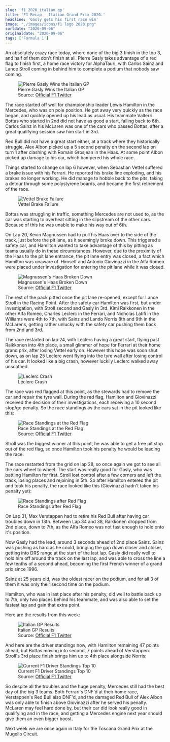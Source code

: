```yaml
---
slug: 'f1_2020_italian_gp'
title: 'F1 Recap - Italian Grand Prix 2020.'
headline: 'Gasly gets his first race win'
image: "./images/icons/f1 logo 2020.png"
sortdate: "2020-09-06"
originaldate: "2020-09-06"
tags: ['Formula 1']
---
```


An absolutely crazy race today, where none of the big 3 finish in the top 3, and half of them don't finish at all. Pierre Gasly takes advantage of a red flag to finish first, a home race victory for AlphaTauri, with Carlos Sainz and Lance Stroll coming in behind him to complete a podium that nobody saw coming.

<div id="imageDiv">
    <figure>
        <img src="https://joshlearningtocode.files.wordpress.com/2020/09/f1-2020-italian-gp-gasly-wins.jpg" alt="Pierre Gasly Wins the Italian GP">
        <figcaption>Pierre Gasly Wins the Italian GP</figcaption>
        <figcaption>Source: <a href="https://twitter.com/F1" target="_blank">Official F1 Twitter</a></figcaption>
    </figure>
</div>

The race started off well for championship leader Lewis Hamilton in the Mercedes, who was on pole position. He got away very quickly as the race began, and quickly opened up his lead as usual. His teammate Valterri Bottas who started in 2nd did not have as good a start, falling back to 6th. Carlos Sainz in his McLaren was one of the cars who passed Bottas, after a great qualifying session saw him start in 3rd. 

Red Bull did not have a great start either, at a track where they historically struggle. Alex Albon picked up a 5 second penalty on the second lap on turn 1 after clashing with Romain Grosjean in the Haas. At some point Albon picked up damage to his car, which hampered his whole race.

Things started to change on lap 6 however, when Sebastian Vettel suffered a brake issue with his Ferrari. He reported his brake line exploding, and his brakes no longer working. He did manage to hobble back to the pits, taking a detour through some polystyrene boards, and became the first retirement of the race.

<div id="imageDiv">
    <figure>
        <img src="https://joshlearningtocode.files.wordpress.com/2020/09/f1-2020-italian-gp-vettel-brakes.gif" alt="Vettel Brake Failure">
        <figcaption>Vettel Brake Failure</figcaption>
    </figure>
</div>

Bottas was struggling in traffic, something Mercedes are not used to, as the car was starting to overheat sitting in the slipstream of the other cars. Because of this he was unable to make his way out of 6th.

On Lap 20, Kevin Magnussen had to pull his Haas over to the side of the track, just before the pit lane, as it seemingly broke down. This triggered a safety car, and Hamilton wanted to take advantage of this by pitting as teams usually do in these circumstances. However, due to the proximity of the Haas to the pit lane entrance, the pit lane entry was closed, a fact which Hamilton was unaware of. Himself and Antonio Giovinazzi in the Alfa Romeo were placed under investigation for entering the pit lane while it was closed. 

<div id="imageDiv">
    <figure>
        <img src="https://joshlearningtocode.files.wordpress.com/2020/09/f1-2020-italian-gp-kmag-brake-down.jpg" alt="Magnussen's Haas Broken Down">
        <figcaption>Magnussen's Haas Broken Down</figcaption>
        <figcaption>Source: <a href="https://twitter.com/F1" target="_blank">Official F1 Twitter</a></figcaption>
    </figure>
</div>


The rest of the pack pitted once the pit lane re-opened, except for Lance Stroll in the Racing Point. After the safety car Hamilton was first, but under investigation, with Stroll second and Gasly in 3rd. Kimi Raikkonen in the other Alfa Romeo, Charles Leclerc in the Ferrari, and Nicholas Latifi in the Williams were 4th to 7th, with Sainz and Lando Norris 8th and 9th in the McLarens, getting rather unlucky with the safety car pushing them back from 2nd and 3rd.

The race restarted on lap 24, with Leclerc having a great start, flying past Raikkonen into 4th place, a small glimmer of hope for Ferrari at their home grand prix, after losing Vettel early on. However this hope was soon shut down, as on lap 25 Leclerc went flying into the tyre wall after losing control of his car. It looked like a big crash, however luckily Leclerc walked away unscathed. 

<div id="imageDiv">
    <figure>
        <img src="https://joshlearningtocode.files.wordpress.com/2020/09/f1-2020-italian-gp-leclerc-crash.gif" alt="Leclerc Crash">
        <figcaption>Leclerc Crash</figcaption>
    </figure>
</div>

The race was red flagged at this point, as the stewards had to remove the car and repair the tyre wall. During the red flag, Hamilton and Giovinazzi received the decision of their investigations, each receiving a 10 second stop/go penalty. So the race standings as the cars sat in the pit looked like this:

<div id="imageDiv">
    <figure>
        <img src="https://joshlearningtocode.files.wordpress.com/2020/09/f1-2020-italian-gp-red-flag-standings.jpg" alt="Race Standings at the Red Flag">
        <figcaption>Race Standings at the Red Flag</figcaption>
        <figcaption>Source: <a href="https://twitter.com/F1" target="_blank">Official F1 Twitter</a></figcaption>
    </figure>
</div>

Stroll was the biggest winner at this point, he was able to get a free pit stop out of the red flag, so once Hamilton took his penalty he would be leading the race.

The race restarted from the grid on lap 28, so once again we got to see all the cars wheel to wheel. The start was really good for Gasly, who was battling Hamilton for first. Stroll lost control after a few corners and left the track, losing places and rejoining in 5th. So after Hamilton entered the pit and took his penalty, the race looked like this (Giovinazzi hadn't taken his penalty yet):

<div id="imageDiv">
    <figure>
        <img src="https://joshlearningtocode.files.wordpress.com/2020/09/f1-2020-italian-gp-post-ham-pen.png" alt="Race Standings after Red Flag">
        <figcaption>Race Standings after Red Flag</figcaption>
    </figure>
</div>

On Lap 31, Max Verstappen had to retire his Red Bull after having car troubles down in 13th. Between Lap 34 and 38, Raikkonen dropped from 2nd place, down to 7th, as the Alfa Romeo was not fast enough to hold onto it's position.

Now Gasly had the lead, around 3 seconds ahead of 2nd place Sainz. Sainz was pushing as hard as he could, bringing the gap down closer and closer, getting into DRS range at the start of the last lap. Gasly did really well to hold him off around the track on the last lap, and was able to cross the line a few tenths of a second ahead, becoming the first French winner of a grand prix since 1996.

Sainz at 25 years old, was the oldest racer on the podium, and for all 3 of them it was only their second time on the podium.

<div id="imageDiv">
    <p class="tweetToEmbed" style="display: none;">1302644729792749568</p>
</div>

Hamilton, who was in last place after his penalty, did well to battle back up to 7th, only two places behind his teammate, and was also able to set the fastest lap and gain that extra point.

Here are the results from this week:

<div id="imageDiv">
    <figure>
        <img src="https://joshlearningtocode.files.wordpress.com/2020/09/f1-2020-italian-gp-race-result.jpg" alt="Italian GP Results">
        <figcaption>Italian GP Results</figcaption>
        <figcaption>Source: <a href="https://twitter.com/F1" target="_blank">Official F1 Twitter</a></figcaption>
    </figure>
</div>

And here are the driver standings now, with Hamilton remaining 47 points ahead, but Bottas moving into second, 7 points ahead of Verstappen. Stroll's 3rd place finish brings him up to 4th place alongside Norris:

<div id="imageDiv">
    <figure>
        <img src="https://joshlearningtocode.files.wordpress.com/2020/09/f1-2020-italian-gp-driver-standings-temp.png" alt="Current F1 Driver Standings Top 10">
        <figcaption>Current F1 Driver Standings Top 10</figcaption>
        <figcaption>Source: <a href="https://twitter.com/F1" target="_blank">Official F1 Twitter</a></figcaption>
    </figure>
</div>


So despite all the troubles and the huge penalty, Mercedes still had the best day of the big 3 teams. Both Ferrari's DNF'd at their home race, Verstappen's Red Bull also DNF'd, and the damaged Red Bull of Alex Albon was only able to finish above Giovinazzi after he served his penalty. McLaren may feel hard done by, but their car did look really good in qualifying and in the race, and getting a Mercedes engine next year should give them an even bigger boost.

Next week we are once again in Italy for the Toscana Grand Prix at the Mugello Circuit.
